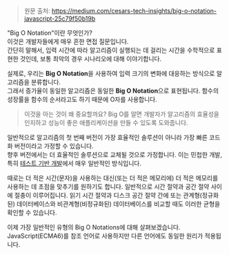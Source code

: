 > 원문 출처: https://medium.com/cesars-tech-insights/big-o-notation-javascript-25c79f50b19b

"Big O Notation"이란 무엇인가?  
이것은 개발자들에게 매우 흔한 면접 질문입니다.  
간단히 말해서, 입력 시간에 따라 알고리즘이 실행되는 데 걸리는 시간을 수학적으로 표현한 것인데, 보통 최악의 경우 시나리오에 대해 이야기합니다.

실제로, 우리는 **Big O Notation**을 사용하여 입력 크기의 변화에 대응하는 방식으로 알고리즘을 분류합니다.  
그래서 증가율이 동일한 알고리즘은 동일한 **Big O Notation**으로 표현됩니다. 함수의 성장률을 함수의 순서라고도 하기 때문에 O자를 사용합니다.

> 이것을 아는 것이 왜 중요할까요? Big O를 알면 개발자가 알고리즘의 효율성을 인지하고 성능이 좋은 애플리케이션을 만들 수 있도록 도와줍니다.

일반적으로 알고리즘의 첫 번째 버전이 가장 효율적인 솔루션이 아니라 가장 빠른 코드화 버전이라고 가정할 수 있습니다.  
향후 버전에서는 더 효율적인 솔루션으로 교체될 것으로 가정합니다. 이는 민첩한 개발, 특히 [테스트 기반 개발](https://en.wikipedia.org/wiki/Test-driven_development)에서 매우 일반적인 방식입니다.

때로는 더 적은 시간(문자)을 사용하는 대신(또는 더 적은 메모리에) 더 적은 메모리를 사용하는 데 초점을 맞추기를 원하기도 합니다. 일반적으로 시간 절약과 공간 절약 사이에 절충이 이루어집니다. 읽기 시간 절약과 디스크 공간 절약 간에 또는 관계형(정규화된) 데이터베이스와 비관계형(비정규화된) 데이터베이스를 비교할 때도 이러한 균형을 확인할 수 있습니다.

이제 가장 일반적인 유형의 Big O Notations에 대해 살펴보겠습니다. JavaScript(ECMA6)를 참조 언어로 사용하지만 다른 언어에도 동일한 원리가 적용됩니다.